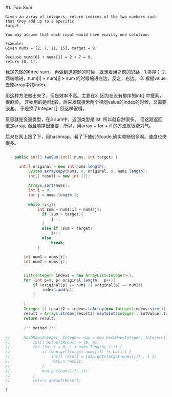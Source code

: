 #1. Two Sum

	Given an array of integers, return indices of the two numbers such that they add up to a specific 
	target.

	You may assume that each input would have exactly one solution.

	Example:
	Given nums = [2, 7, 11, 15], target = 9,

	Because nums[0] + nums[1] = 2 + 7 = 9,
	return [0, 1].


我是先做的three sum， 再做到这道题的时候，就想着用之前的思路：1.排序；
2. 两端缩进，num[i] + num[j] > sum 的时候缩进左边，反之，右边。
3. 根据value去原array中找index. 

用这种方法做出来了，但是效率不高。主要在3. 因为在没有排序的int[] 中搜索，很麻烦。
开始用的是if比较，后来发现搜索两个相同value的index的时候，又需要嵌套。
于是换了Integer [], 但这样很慢。

反思就是变量类型，在3 sum中，返回类型是list. 所以就自然很多。
但这题返回值是array, 而且顺序很重要，所以，用array + for + if 的方法就很费力气。

后来在网上搜了下，用hashmap。看了下他们的code,确实顺畅很多啊。速度也快很多。


``` java

	public int[] twoSum(int[] nums, int target) {

	  int[] original = new int[nums.length];
		  System.arraycopy(nums, 0, original, 0, nums.length);
		  int[] result = new int [2]; 
		  
		  Arrays.sort(nums);
		  int i = 0;
		  int j = nums.length-1;
		  
		  while (i<j){
			  int sum = nums[i] + nums[j];
				if (sum > target){
					j--; 
				}
				else if (sum < target)
					i++; 
				else
					break; 
			  }

		int num1 = nums[i];
		int num2 = nums[j];

		
		List<Integer> indexs = new ArrayList<Integer>();
		for (int p=0; p< original.length;  p++){
			if (original[p] == num1 || original[p] == num2){
				indexs.add(p);
			}
			
		}
		Integer [] result2 = indexs.toArray(new Integer[indexs.size()]);
		result = Arrays.stream(result2).mapToInt(Integer:: intValue).toArray(); 
		return result; 
		
		/** method 2*/
		
//	    HashMap<Integer, Integer> map = new HashMap<Integer, Integer>();
//			int[] defaultResult = {0, 0};
//			for (int i = 0; i < nums.length; i++) {
//				if (map.get(target-nums[i]) != null ) {
//					int[] result = {map.get(target-nums[i]) , i };
//					return result;
//				}
//				map.put(nums[i], i);
//			}
//			return defaultResult;

}

